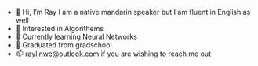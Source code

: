 - 👋 Hi, I’m Ray
  I am a native mandarin speaker but I am fluent in English as well
- 👀 Interested in Algorithems
- 🌱 Currently learning Neural Networks
- 💞️ Graduated from gradschool
- 📫 raylinwc@outlook.com if you are wishing to reach me out

<!---
BombaDuck/BombaDuck is a ✨ special ✨ repository because its `README.md` (this file) appears on your GitHub profile.
You can click the Preview link to take a look at your changes.
--->
